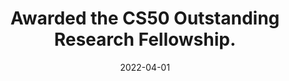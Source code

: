 ---
title: "Awarded the CS50 <strong>Outstanding Research Fellowship</strong>."
date: 2022-04-01
---